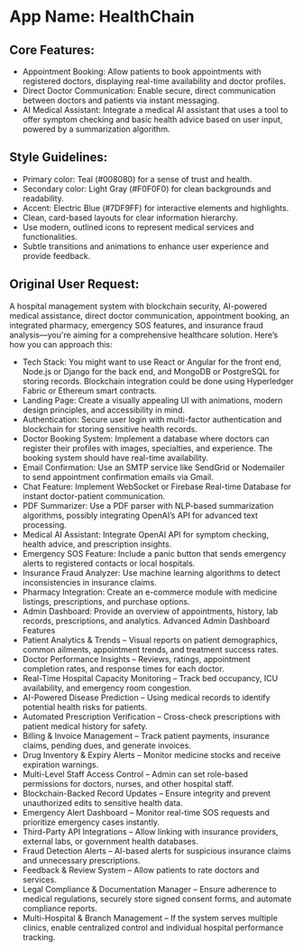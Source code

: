 # **App Name**: HealthChain

## Core Features:

- Appointment Booking: Allow patients to book appointments with registered doctors, displaying real-time availability and doctor profiles.
- Direct Doctor Communication: Enable secure, direct communication between doctors and patients via instant messaging.
- AI Medical Assistant: Integrate a medical AI assistant that uses a tool to offer symptom checking and basic health advice based on user input, powered by a summarization algorithm.

## Style Guidelines:

- Primary color: Teal (#008080) for a sense of trust and health.
- Secondary color: Light Gray (#F0F0F0) for clean backgrounds and readability.
- Accent: Electric Blue (#7DF9FF) for interactive elements and highlights.
- Clean, card-based layouts for clear information hierarchy.
- Use modern, outlined icons to represent medical services and functionalities.
- Subtle transitions and animations to enhance user experience and provide feedback.

## Original User Request:
A hospital management system with blockchain security, AI-powered medical assistance, direct doctor communication, appointment booking, an integrated pharmacy, emergency SOS features, and insurance fraud analysis—you're aiming for a comprehensive healthcare solution.
Here’s how you can approach this:
- Tech Stack: You might want to use React or Angular for the front end, Node.js or Django for the back end, and MongoDB or PostgreSQL for storing records. Blockchain integration could be done using Hyperledger Fabric or Ethereum smart contracts.
- Landing Page: Create a visually appealing UI with animations, modern design principles, and accessibility in mind.
- Authentication: Secure user login with multi-factor authentication and blockchain for storing sensitive health records.
- Doctor Booking System: Implement a database where doctors can register their profiles with images, specialties, and experience. The booking system should have real-time availability.
- Email Confirmation: Use an SMTP service like SendGrid or Nodemailer to send appointment confirmation emails via Gmail.
- Chat Feature: Implement WebSocket or Firebase Real-time Database for instant doctor-patient communication.
- PDF Summarizer: Use a PDF parser with NLP-based summarization algorithms, possibly integrating OpenAI’s API for advanced text processing.
- Medical AI Assistant: Integrate OpenAI API for symptom checking, health advice, and prescription insights.
- Emergency SOS Feature: Include a panic button that sends emergency alerts to registered contacts or local hospitals.
- Insurance Fraud Analyzer: Use machine learning algorithms to detect inconsistencies in insurance claims.
- Pharmacy Integration: Create an e-commerce module with medicine listings, prescriptions, and purchase options.
- Admin Dashboard: Provide an overview of appointments, history, lab records, prescriptions, and analytics.
Advanced Admin Dashboard Features
- Patient Analytics & Trends – Visual reports on patient demographics, common ailments, appointment trends, and treatment success rates.
- Doctor Performance Insights – Reviews, ratings, appointment completion rates, and response times for each doctor.
- Real-Time Hospital Capacity Monitoring – Track bed occupancy, ICU availability, and emergency room congestion.
- AI-Powered Disease Prediction – Using medical records to identify potential health risks for patients.
- Automated Prescription Verification – Cross-check prescriptions with patient medical history for safety.
- Billing & Invoice Management – Track patient payments, insurance claims, pending dues, and generate invoices.
- Drug Inventory & Expiry Alerts – Monitor medicine stocks and receive expiration warnings.
- Multi-Level Staff Access Control – Admin can set role-based permissions for doctors, nurses, and other hospital staff.
- Blockchain-Backed Record Updates – Ensure integrity and prevent unauthorized edits to sensitive health data.
- Emergency Alert Dashboard – Monitor real-time SOS requests and prioritize emergency cases instantly.
- Third-Party API Integrations – Allow linking with insurance providers, external labs, or government health databases.
- Fraud Detection Alerts – AI-based alerts for suspicious insurance claims and unnecessary prescriptions.
- Feedback & Review System – Allow patients to rate doctors and services.
- Legal Compliance & Documentation Manager – Ensure adherence to medical regulations, securely store signed consent forms, and automate compliance reports.
- Multi-Hospital & Branch Management – If the system serves multiple clinics, enable centralized control and individual hospital performance tracking.
  